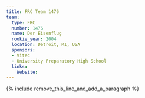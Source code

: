 ```yaml
---
title: FRC Team 1476
team:
  type: FRC
  number: 1476
  name: Der Eisenflug
  rookie_year: 2004
  location: Detroit, MI, USA
  sponsors:
  - Vitec
  - University Preparatory High School
  links:
    Website:
---
```


{% include remove_this_line_and_add_a_paragraph %}